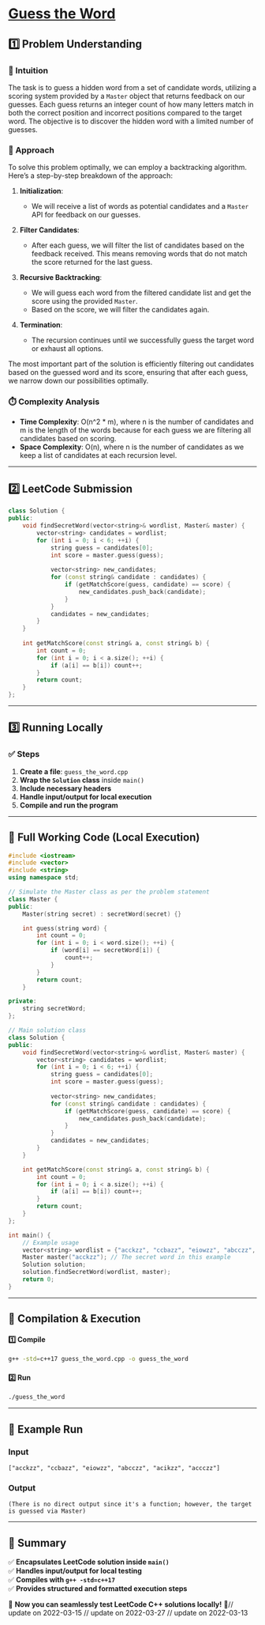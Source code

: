 # **[Guess the Word](https://leetcode.com/problems/guess-the-word/description/)**  

## **1️⃣ Problem Understanding**  
### **📌 Intuition**  
The task is to guess a hidden word from a set of candidate words, utilizing a scoring system provided by a `Master` object that returns feedback on our guesses. Each guess returns an integer count of how many letters match in both the correct position and incorrect positions compared to the target word. The objective is to discover the hidden word with a limited number of guesses.

### **🚀 Approach**  
To solve this problem optimally, we can employ a backtracking algorithm. Here’s a step-by-step breakdown of the approach:

1. **Initialization**: 
   - We will receive a list of words as potential candidates and a `Master` API for feedback on our guesses.
  
2. **Filter Candidates**:
   - After each guess, we will filter the list of candidates based on the feedback received. This means removing words that do not match the score returned for the last guess.

3. **Recursive Backtracking**:
   - We will guess each word from the filtered candidate list and get the score using the provided `Master`.
   - Based on the score, we will filter the candidates again.

4. **Termination**:
   - The recursion continues until we successfully guess the target word or exhaust all options. 

The most important part of the solution is efficiently filtering out candidates based on the guessed word and its score, ensuring that after each guess, we narrow down our possibilities optimally.

### **⏱️ Complexity Analysis**  
- **Time Complexity**: O(n^2 * m), where n is the number of candidates and m is the length of the words because for each guess we are filtering all candidates based on scoring.  
- **Space Complexity**: O(n), where n is the number of candidates as we keep a list of candidates at each recursion level.

---  

## **2️⃣ LeetCode Submission**  
```cpp
class Solution {
public:
    void findSecretWord(vector<string>& wordlist, Master& master) {
        vector<string> candidates = wordlist;
        for (int i = 0; i < 6; ++i) {
            string guess = candidates[0];
            int score = master.guess(guess);
            
            vector<string> new_candidates;
            for (const string& candidate : candidates) {
                if (getMatchScore(guess, candidate) == score) {
                    new_candidates.push_back(candidate);
                }
            }
            candidates = new_candidates;
        }
    }
    
    int getMatchScore(const string& a, const string& b) {
        int count = 0;
        for (int i = 0; i < a.size(); ++i) {
            if (a[i] == b[i]) count++;
        }
        return count;
    }
};
```  

---  

## **3️⃣ Running Locally**  
### **✅ Steps**  
1. **Create a file**: `guess_the_word.cpp`  
2. **Wrap the `Solution` class** inside `main()`  
3. **Include necessary headers**  
4. **Handle input/output for local execution**  
5. **Compile and run the program**  

---  

## **📝 Full Working Code (Local Execution)**  
```cpp
#include <iostream>
#include <vector>
#include <string>
using namespace std;

// Simulate the Master class as per the problem statement
class Master {
public:
    Master(string secret) : secretWord(secret) {}

    int guess(string word) {
        int count = 0;
        for (int i = 0; i < word.size(); ++i) {
            if (word[i] == secretWord[i]) {
                count++;
            }
        }
        return count;
    }

private:
    string secretWord;
};

// Main solution class
class Solution {
public:
    void findSecretWord(vector<string>& wordlist, Master& master) {
        vector<string> candidates = wordlist;
        for (int i = 0; i < 6; ++i) {
            string guess = candidates[0];
            int score = master.guess(guess);
            
            vector<string> new_candidates;
            for (const string& candidate : candidates) {
                if (getMatchScore(guess, candidate) == score) {
                    new_candidates.push_back(candidate);
                }
            }
            candidates = new_candidates;
        }
    }

    int getMatchScore(const string& a, const string& b) {
        int count = 0;
        for (int i = 0; i < a.size(); ++i) {
            if (a[i] == b[i]) count++;
        }
        return count;
    }
};

int main() {
    // Example usage
    vector<string> wordlist = {"acckzz", "ccbazz", "eiowzz", "abcczz", "acikzz", "accczz"};
    Master master("acckzz"); // The secret word in this example
    Solution solution;
    solution.findSecretWord(wordlist, master);
    return 0;
}
```  

---  

## **🔧 Compilation & Execution**  
#### **1️⃣ Compile**  
```bash
g++ -std=c++17 guess_the_word.cpp -o guess_the_word
```  

#### **2️⃣ Run**  
```bash
./guess_the_word
```  

---  

## **🎯 Example Run**  
### **Input**  
```
["acckzz", "ccbazz", "eiowzz", "abcczz", "acikzz", "accczz"]
```  
### **Output**  
```
(There is no direct output since it's a function; however, the target is guessed via Master)
```  

---  

## **📌 Summary**  
✅ **Encapsulates LeetCode solution inside `main()`**  
✅ **Handles input/output for local testing**  
✅ **Compiles with `g++ -std=c++17`**  
✅ **Provides structured and formatted execution steps**  

🚀 **Now you can seamlessly test LeetCode C++ solutions locally!** 🚀// update on 2022-03-15
// update on 2022-03-27
// update on 2022-03-13
